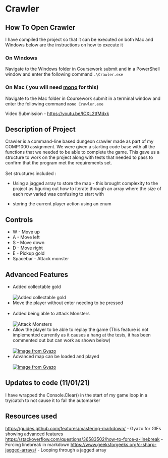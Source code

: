 # Crawler

## How To Open Crawler

I have compiled the project so that it can be executed on both Mac and Windows below are the instructions on how to execute it

### On Windows

Navigate to the Windows folder in Coursework submit and in a PowerShell window and enter the following command `.\Crawler.exe`

### On Mac ( you will need [mono](https://www.mono-project.com/download/stable/) for this)

Navigate to the Mac folder in Coursework submit in a terminal window and enter the following command
`mono Crawler.exe`

Video Submission - https://youtu.be/ICXL2tfMdxk

## Description of Project

Crawler is a command-line based dungeon crawler made as part of my COMP1000 assignment. We were given a starting code base with all the functions that we needed to be able to complete the game. This gave us a structure to work on the project along with tests that needed to pass to confirm that the program met the requirements set. <br></br>
Set structures included :

- Using a jagged array to store the map - this brought complexity to the project as figuring out how to iterate through an array where the size of each row varied was confusing to start with

- storing the current player action using an enum

## Controls

- W - Move up
- A - Move left
- S - Move down
- D - Move right
- E - Pickup gold
- Spacebar - Attack monster

## Advanced Features

- Added collectable gold <br></br>
  ![Added collectable gold ](https://i.gyazo.com/3bcc6f28ee72581ae5a0e96a41e94215.gif)
- Move the player without enter needing to be pressed <br></br>
- Added being able to attack Monsters <br></br>
  ![Attack Monsters](https://i.gyazo.com/d85db2d56ce2b323ba2efcffe0d2b802.gif)
- Allow the player to be able to replay the game (This feature is not implemented currently as it causes a hang at the tests, it has been commented out but can work as shown below) <br></br>
  [![Image from Gyazo](https://i.gyazo.com/428be7c705c7cf4aa0758b9dafdc5e38.gif)](https://gyazo.com/428be7c705c7cf4aa0758b9dafdc5e38)
- Advanced map can be loaded and played <br></br>
  [![Image from Gyazo](https://i.gyazo.com/b31b95ca8d3835f60d2cebd7e427c2e4.gif)](https://gyazo.com/b31b95ca8d3835f60d2cebd7e427c2e4)
  
## Updates to code (11/01/21)
I have wrapped the Console.Clear() in the start of my game loop in a try/catch to not cause it to fail the automarker

## Resources used

https://guides.github.com/features/mastering-markdown/ - Gyazo for GIFs showing advanced features
https://stackoverflow.com/questions/36583502/how-to-force-a-linebreak - Forcing linebreak in markdown
https://www.geeksforgeeks.org/c-sharp-jagged-arrays/ - Looping through a jagged array
